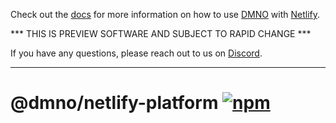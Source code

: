 Check out the [docs](https://dmno.dev/docs/platforms/netlify/) for more information on how to use [DMNO](https://dmno.dev) with [Netlify](https://netlify.com/).

*** THIS IS PREVIEW SOFTWARE AND SUBJECT TO RAPID CHANGE ***

If you have any questions, please reach out to us on [Discord](https://chat.dmno.dev).

----

# @dmno/netlify-platform [![npm](https://img.shields.io/npm/v/@dmno/netlify-platform)](https://www.npmjs.com/package/@dmno/netlify-platform)
